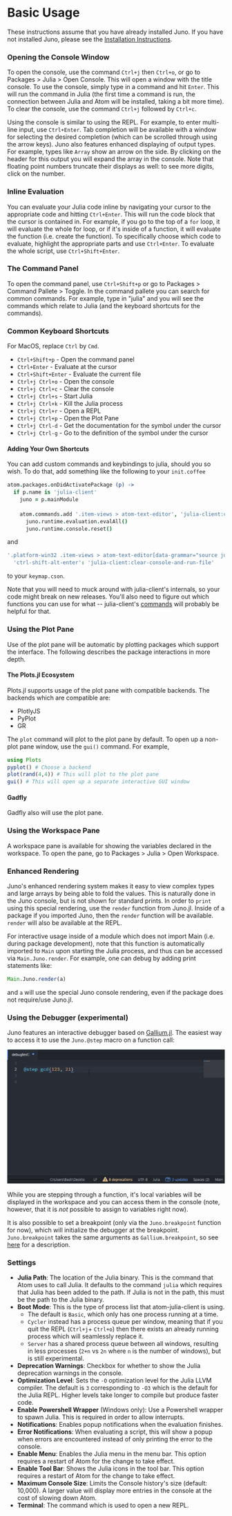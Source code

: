 
# Basic Usage

These instructions assume that you have already installed Juno. If you have not
installed Juno, please see the [Installation Instructions](@ref).

### Opening the Console Window

To open the console, use the command `Ctrl+j` then `Ctrl+o`, or go to Packages >
Julia > Open Console. This will open a window with the title console. To use the
console, simply type in a command and hit `Enter`. This will run the command in
Julia (the first time a command is run, the connection between Julia and Atom
will be installed, taking a bit more time). To clear the console, use the command
`Ctrl+j` followed by `Ctrl+c`.

Using the console is similar to using the REPL. For example, to enter multi-line
input, use `Ctrl+Enter`. Tab completion will be available with a window for selecting
the desired completion (which can be scrolled through using the arrow keys). Juno
also features enhanced displaying of output types. For example, types like `Array`
show an arrow on the side. By clicking on the header for this output you will
expand the array in the console. Note that floating point numbers truncate their
displays as well: to see more digits, click on the number.

### Inline Evaluation

You can evaluate your Julia code inline by navigating your cursor to the appropriate
code and hitting `Ctrl+Enter`. This will run the code block that the cursor is
contained in. For example, if you go to the top of a `for` loop, it will evaluate
the whole for loop, or if it's inside of a function, it will evaluate the function
(i.e. create the function). To specifically choose which code to evaluate, highlight
the appropriate parts and use `Ctrl+Enter`. To evaluate the whole script, use
`Ctrl+Shift+Enter`.

### The Command Panel

To open the command panel, use `Ctrl+Shift+p` or go to Packages > Command Pallete > Toggle.
In the command pallete you can search for common commands. For example, type in
"julia" and you will see the commands which relate to Julia (and the keyboard shortcuts
for the commands).

### Common Keyboard Shortcuts

For MacOS, replace `Ctrl` by `Cmd`.

- `Ctrl+Shift+p` - Open the command panel
- `Ctrl+Enter` - Evaluate at the cursor
- `Ctrl+Shift+Enter` - Evaluate the current file
- `Ctrl+j Ctrl+o` - Open the console
- `Ctrl+j Ctrl+c` - Clear the console
- `Ctrl+j Ctrl+s` - Start Julia
- `Ctrl+j Ctrl+k` - Kill the Julia process
- `Ctrl+j Ctrl+r` - Open a REPL
- `Ctrl+j Ctrl+p` - Open the Plot Pane
- `Ctrl+j Ctrl-d` - Get the documentation for the symbol under the cursor
- `Ctrl+j Ctrl-g` - Go to the definition of the symbol under the cursor

#### Adding Your Own Shortcuts

You can add custom commands and keybindings to julia, should you so wish. To do that, add something like the following to your `init.coffee`
```coffee
atom.packages.onDidActivatePackage (p) ->
  if p.name is 'julia-client'
    juno = p.mainModule

    atom.commands.add '.item-views > atom-text-editor', 'julia-client:clear-console-and-run-file', ->
      juno.runtime.evaluation.evalAll()
      juno.runtime.console.reset()

```
and
```cson
'.platform-win32 .item-views > atom-text-editor[data-grammar="source julia"]':
  'ctrl-shift-alt-enter': 'julia-client:clear-console-and-run-file'
```
to your `keymap.cson`.

Note that you will need to muck around with julia-client's internals, so your code might break on new releases. You'll also need to figure out which functions you can use for what -- julia-client's [commands](https://github.com/JunoLab/atom-julia-client/blob/master/lib/package/commands.coffee) will probably be helpful for that.

### Using the Plot Pane

Use of the plot pane will be automatic by plotting packages which support the
interface. The following describes the package interactions in more depth.

#### The Plots.jl Ecosystem

Plots.jl supports usage of the plot pane with compatible backends. The backends
which are compatible are:

- PlotlyJS
- PyPlot
- GR

The `plot` command will plot to the plot pane by default. To open up a non-plot
pane window, use the `gui()` command. For example,

```julia
using Plots
pyplot() # Choose a backend
plot(rand(4,4)) # This will plot to the plot pane
gui() # This will open up a separate interactive GUI window
```

#### Gadfly

Gadfly also will use the plot pane.

### Using the Workspace Pane

A workspace pane is available for showing the variables declared in the workspace.
To open the pane, go to Packages > Julia > Open Workspace.

### Enhanced Rendering

Juno's enhanced rendering system makes it easy to view complex types and large
arrays by being able to fold the values. This is naturally done in the Juno
console, but is not shown for standard prints. In order to `print` using this
special rendering, use the `render` function from Juno.jl. Inside of a package
if you imported Juno, then the `render` function will be available. `render`
will also be available at the REPL.

For interactive usage inside of a module which does not import Main (i.e. during
package development), note that this function is automatically imported to `Main`
upon starting the Julia process, and thus can be accessed via `Main.Juno.render`.
For example, one can debug by adding print statements like:

```julia
Main.Juno.render(a)
```

and `a` will use the special Juno console rendering, even if the package does
not require/use Juno.jl.

### Using the Debugger (experimental)
Juno features an interactive debugger based on [Gallium.jl](https://github.com/Keno/Gallium.jl). The easiest way to access it to use the `Juno.@step` macro on a function call:

![stepping](../assets/stepping.gif)

While you are stepping through a function, it's local variables will be displayed in the workspace and you can access them in the console (note, however, that it is *not* possible to assign to variables right now).

It is also possible to set a breakpoint (only via the `Juno.breakpoint` function for now), which will initialize the debugger at the breakpoint. `Juno.breakpoint` takes the same arguments as `Gallium.breakpoint`, so see [here](https://github.com/Keno/Gallium.jl#breakpointing-options) for a description.

### Settings

- **Julia Path**: The location of the Julia binary. This is the command that Atom uses to call Julia. It defaults to the command `julia` which requires that Julia has been added to the path. If Julia is not in the path, this must be the path to the Julia binary.
- **Boot Mode**: This is the type of process list that atom-julia-client is using.
  -  The default is `Basic`, which only has one process running at a time.
  - `Cycler` instead has a process queue per window, meaning that if you quit the REPL (`Ctrl+j`+ `Ctrl+o`) then there exists an already running process which will seamlessly replace it.
  - `Server` has a shared process queue between all windows, resulting in less processes (`2+n` vs `2n` where `n` is the number of windows), but is still experimental.
- **Deprecation Warnings**: Checkbox for whether to show the Julia deprecation warnings in the console.
- **Optimization Level**: Sets the `-O` optimization level for the Julia LLVM compiler. The default is `3` corresponding to `-O3` which is the default for the Julia REPL. Higher levels take longer to compile but produce faster code.
- **Enable Powershell Wrapper** (Windows only): Use a Powershell wrapper to spawn Julia. This is required in order to allow interrupts.
- **Notifications**: Enables popup notifications when the evaluation finishes.
- **Error Notifications**: When evaluating a script, this will show a popup when errors are encountered instead of only printing the error to the console.
- **Enable Menu**: Enables the Julia menu in the menu bar. This option requires a restart of Atom for the change to take effect.
- **Enable Tool Bar**: Shows the Julia icons in the tool bar. This option requires a restart of Atom for the change to take effect.
- **Maximum Console Size**: Limits the Console history's size (default: 10,000). A larger value will display more entries in the console at the cost of slowing down Atom.
- **Terminal**: The command which is used to open a new REPL.
